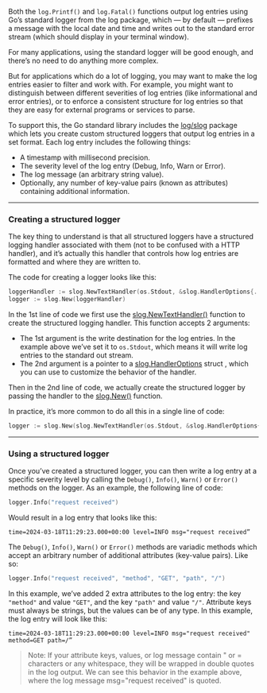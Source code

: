 Both the `log.Printf()` and `log.Fatal()` functions output log entries using Go’s standard logger from the log package, which — by default — prefixes a message with the local date and time and writes out to the standard error stream (which should display in your terminal window).

For many applications, using the standard logger will be good enough, and there’s no need to do anything more complex.

But for applications which do a lot of logging, you may want to make the log entries easier to filter and work with. For example, you might want to distinguish between different severities of log entries (like informational and error entries), or to enforce a consistent structure for log entries so that they are easy for external programs or services to parse.

To support this, the Go standard library includes the [log/slog](https://pkg.go.dev/log/slog) package which lets you create custom structured loggers that output log entries in a set format. Each log entry includes the following things:
- A timestamp with millisecond precision.
- The severity level of the log entry (Debug, Info, Warn or Error).
- The log message (an arbitrary string value).
- Optionally, any number of key-value pairs (known as attributes) containing additional information.

---
### Creating a structured logger
The key thing to understand is that all structured loggers have a structured logging handler associated with them (not to be confused with a HTTP handler), and it’s actually this handler that controls how log entries are formatted and where they are written to.

The code for creating a logger looks like this:
```go
loggerHandler := slog.NewTextHandler(os.Stdout, &slog.HandlerOptions{...})
logger := slog.New(loggerHandler)
```

In the 1st line of code we first use the [slog.NewTextHandler()](https://pkg.go.dev/log/slog#NewTextHandler) function to create the structured logging handler. This function accepts 2 arguments:
- The 1st argument is the write destination for the log entries. In the example above we’ve set it to `os.Stdout`, which means it will write log entries to the standard out stream.
- The 2nd argument is a pointer to a [slog.HandlerOptions](https://pkg.go.dev/log/slog#HandlerOptions) struct , which you can use to customize the behavior of the handler.

Then in the 2nd line of code, we actually create the structured logger by passing the handler to the [slog.New()](https://pkg.go.dev/log/slog#New) function.

In practice, it’s more common to do all this  in a single line of code:
```go
logger := slog.New(slog.NewTextHandler(os.Stdout, &slog.HandlerOptions{...}))
```

---
### Using a structured logger
Once you’ve created a structured logger, you can then write a log entry at a specific severity level by calling the `Debug()`, `Info()`, `Warn()` or `Error()` methods on the logger. As an example, the following line of code:
```go
logger.Info("request received")
```

Would result in a log entry that looks like this:
```
time=2024-03-18T11:29:23.000+00:00 level=INFO msg="request received”
```

The `Debug()`, `Info()`, `Warn()` or `Error()` methods are variadic methods which accept an arbitrary number of additional attributes (key-value pairs). Like so:
```go
logger.Info("request received", "method", "GET", "path", "/")
```
In this example, we’ve added 2 extra attributes to the log entry: the key `"method"` and value `"GET"`, and the key `"path"` and value `"/"`.  Attribute keys must always be strings, but the values can be of any type. In this example, the log entry will look like this:
```
time=2024-03-18T11:29:23.000+00:00 level=INFO msg="request received" method=GET path=/”
```

>Note: If your attribute keys, values, or log message contain " or = characters or any whitespace, they will be wrapped in double quotes in the log output. We can see this behavior in the example above, where the log message msg="request received" is quoted.